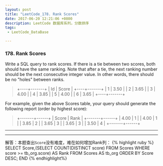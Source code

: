 ```yaml
---
layout: post
title: "LeetCode_178. Rank Scores"
date: 2017-06-20 12:21:06 +0800
description: LeetCode 数据库系列，分数排序
tags: 
 - LeetCode_DataBase

---
```

###  178. Rank Scores
Write a SQL query to rank scores. If there is a tie between two scores, both should have the same ranking. Note that after a tie, the next ranking number should be the next consecutive integer value. In other words, there should be no "holes" between ranks.
>+----+-------+
| Id | Score |
+----+-------+
| 1  | 3.50  |
| 2  | 3.65  |
| 3  | 4.00  |
| 4  | 3.85  |
| 5  | 4.00  |
| 6  | 3.65  |
+----+-------+

For example, given the above Scores table, your query should generate the following report (order by highest score):

>+-------+------+
| Score | Rank |
+-------+------+
| 4.00  | 1    |
| 4.00  | 1    |
| 3.85  | 2    |
| 3.65  | 3    |
| 3.65  | 3    |
| 3.50  | 4    |
+-------+------+

---
---
解答：本题查出`Score`没有难度，难在如何增加Rank列：
{% highlight ruby %}
SELECT Score,(SELECT COUNT(DISTINCT score) FROM Scores WHERE score >= tb_org.score) AS Rank FROM Scores AS tb_org ORDER BY Score DESC;
END
{% endhighlight%}
